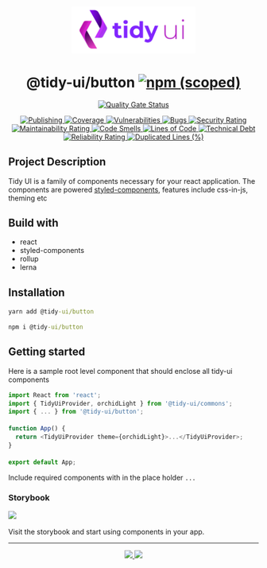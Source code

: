 <p align="center">
  <img width="250" src="https://raw.githubusercontent.com/badatt/tidy-ui/main/internals/assets/images/storybook-logo.png" alt="Tidy UI" />
</p>

<h1 align="center">
  @tidy-ui/button
  <a href="https://www.npmjs.com/package/@tidy-ui/button">
    <img alt="npm (scoped)" src="https://img.shields.io/npm/v/@tidy-ui/button" />
  </a>
</h1>
<p align="center">
  <a href="https://sonarcloud.io/summary/new_code?id=badatt_tidy-ui" target="_blank">
    <img
      src="https://sonarcloud.io/api/project_badges/measure?project=badatt_tidy-ui&metric=alert_status"
      alt="Quality Gate Status"
    />
  </a>
</p>
<p align="center">
  <a href="https://github.com/badatt/tidy-ui/actions/workflows/publish-wf.yml" target="_blank">
    <img src="https://github.com/badatt/tidy-ui/actions/workflows/publish-wf.yml/badge.svg" alt="Publishing" />
  </a>
  <a href="https://sonarcloud.io/summary/new_code?id=badatt_tidy-ui" target="_blank">
    <img src="https://sonarcloud.io/api/project_badges/measure?project=badatt_tidy-ui&metric=coverage" alt="Coverage" />
  </a>
  <a href="https://sonarcloud.io/summary/new_code?id=badatt_tidy-ui" target="_blank">
    <img
      src="https://sonarcloud.io/api/project_badges/measure?project=badatt_tidy-ui&metric=vulnerabilities"
      alt="Vulnerabilities"
    />
  </a>
  <a href="https://sonarcloud.io/summary/new_code?id=badatt_tidy-ui" target="_blank">
    <img src="https://sonarcloud.io/api/project_badges/measure?project=badatt_tidy-ui&metric=bugs" alt="Bugs" />
  </a>
  <a href="https://sonarcloud.io/summary/new_code?id=badatt_tidy-ui" target="_blank">
    <img
      src="https://sonarcloud.io/api/project_badges/measure?project=badatt_tidy-ui&metric=security_rating"
      alt="Security Rating"
    />
  </a>
  <a href="https://sonarcloud.io/summary/new_code?id=badatt_tidy-ui" target="_blank">
    <img
      src="https://sonarcloud.io/api/project_badges/measure?project=badatt_tidy-ui&metric=sqale_rating"
      alt="Maintainability Rating"
    />
  </a>
  <a href="https://sonarcloud.io/summary/new_code?id=badatt_tidy-ui" target="_blank">
    <img
      src="https://sonarcloud.io/api/project_badges/measure?project=badatt_tidy-ui&metric=code_smells"
      alt="Code Smells"
    />
  </a>
  <a href="https://sonarcloud.io/summary/new_code?id=badatt_tidy-ui" target="_blank">
    <img
      src="https://sonarcloud.io/api/project_badges/measure?project=badatt_tidy-ui&metric=ncloc"
      alt="Lines of Code"
    />
  </a>
  <a href="https://sonarcloud.io/summary/new_code?id=badatt_tidy-ui" target="_blank">
    <img
      src="https://sonarcloud.io/api/project_badges/measure?project=badatt_tidy-ui&metric=sqale_index"
      alt="Technical Debt"
    />
  </a>
  <a href="https://sonarcloud.io/summary/new_code?id=badatt_tidy-ui" target="_blank">
    <img
      src="https://sonarcloud.io/api/project_badges/measure?project=badatt_tidy-ui&metric=reliability_rating"
      alt="Reliability Rating"
    />
  </a>
  <a href="https://sonarcloud.io/summary/new_code?id=badatt_tidy-ui" target="_blank">
    <img
      src="https://sonarcloud.io/api/project_badges/measure?project=badatt_tidy-ui&metric=duplicated_lines_density"
      alt="Duplicated Lines (%)"
    />
  </a>
</p>

## Project Description

Tidy UI is a family of components necessary for your react application. The components are powered <a href="https://styled-components.com/" target="_blank">styled-components</a>, features include css-in-js, theming etc

## Build with

- react
- styled-components
- rollup
- lerna

## Installation

```cmd
yarn add @tidy-ui/button
```

```cmd
npm i @tidy-ui/button
```

## Getting started

Here is a sample root level component that should enclose all tidy-ui components

```typescript
import React from 'react';
import { TidyUiProvider, orchidLight } from '@tidy-ui/commons';
import { ... } from '@tidy-ui/button';

function App() {
  return <TidyUiProvider theme={orchidLight}>...</TidyUiProvider>;
}

export default App;
```

Include required components with in the place holder `...`

### Storybook

<a href="https://storybook.tidy-ui.com/?path=/story/presentation-alert--basic" target="_blank"><img src="https://raw.githubusercontent.com/storybookjs/brand/master/badge/badge-storybook.svg"/></a>

Visit the storybook and start using components in your app.

---

<p align="center">
  <a href="CHANGELOG.md">
    <img src="https://img.shields.io/badge/dynamic/json?color=blue&label=changelog&query=%24.name&url=https%3A%2F%2Fapi.github.com%2Frepos%2Fbadatt%2Ftidy-ui%2Freleases%2Flatest" />
  </a>
  <a href="https://github.com/badatt/tidy-ui/releases">
    <img src="https://img.shields.io/badge/dynamic/json?color=blue&label=releases&query=%24.name&url=https%3A%2F%2Fapi.github.com%2Frepos%2Fbadatt%2Ftidy-ui%2Freleases%2Flatest" />
  </a>
</p>
